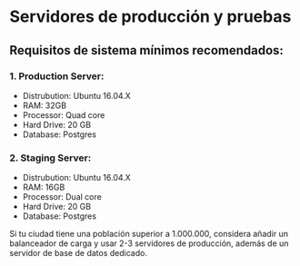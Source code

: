 # Servidores de producción y pruebas

## Requisitos de sistema mínimos recomendados:

### 1. Production Server:
- Distrubution: Ubuntu 16.04.X
- RAM: 32GB
- Processor: Quad core
- Hard Drive: 20 GB
- Database: Postgres

### 2. Staging Server:
- Distrubution: Ubuntu 16.04.X
- RAM: 16GB
- Processor: Dual core
- Hard Drive: 20 GB
- Database: Postgres

Si tu ciudad tiene una población superior a 1.000.000, considera añadir un balanceador de carga y usar 2-3 servidores de producción, además de un servidor de base de datos dedicado.
